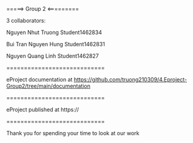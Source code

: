 =====> Group 2 <=========

3 collaborators:

Nguyen Nhut Truong         Student1462834 

Bui Tran Nguyen Hung       Student1462831

Nguyen Quang Linh          Student1462827

============================

eProject documentation at https://github.com/truong210309/4.Eproject-Group2/tree/main/documentation

============================

eProject published at https://

============================

Thank you for spending your time to look at our work

